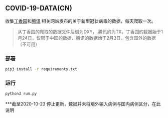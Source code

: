 ## COVID-19-DATA(CN)

收集[丁香园]( https://ncov.dxy.cn/ncovh5/view/pneumonia?source= )和[腾讯](https://news.qq.com/zt2020/page/feiyan.htm) 相关网站发布的关于新型冠状病毒的数据，每天爬取一次。

> 从丁香园的爬取的数据文件后缀为DXY， 腾讯的为TX，丁香园的数据始于1月24日，仅限于中国的数据，腾讯的数据始于2月3日，包含国外的数据（不可用）

### 部署

```bash
pip3 install -r requirements.txt
```

### 运行

```bash
python3 run.py
```
***截至2020-10-23 停止更新，数据并未将境外输入病例与国内病例区分，在此说明
